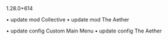 1.28.0+614

• update mod Collective
• update mod The Aether

• update config Custom Main Menu
• update config The Aether
